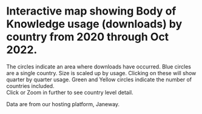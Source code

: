 # Interactive map showing Body of Knowledge usage (downloads) by country from 2020 through Oct 2022.

The circles indicate an area where downloads have occurred.
Blue circles are a single country. 
Size is scaled up by usage.
Clicking on these will show quarter by quarter usage.
Green and Yellow circles indicate the number of countries included.  
Click or Zoom in further to see country level detail.

Data are from our hosting platform, Janeway.